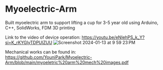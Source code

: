 # Myoelectric-Arm
Built myoelectric arm to support lifting a cup for 3-5 year old using Arduino, C++, SolidWorks, FDM 3D printing

Link to the video of device operation:
https://youtu.be/eNIehPS_k_Y?si=K_rKYGlyTDPUlZUU 
![Screenshot 2024-01-13 at 9 59 23 PM](https://github.com/YouniPark/Myoelectric-Arm/assets/99710920/d0c47235-254f-4e97-8a7e-381b9f0ccf57)


Mechanical works can be found in:
https://github.com/YouniPark/Myoelectric-Arm/blob/main/myoeletric%20arm%20mech%20images.pdf  
